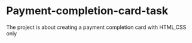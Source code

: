# Payment-completion-card-task
The project is about creating a payment completion card with HTML,CSS only
